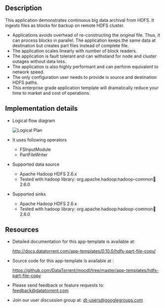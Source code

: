 ## Description

This application demonstrates continuous big data archival from HDFS.
It ingests files as blocks for backup on remote HDFS cluster.

- Applications avoids overhead of re-constructing the original file. Thus, it can process blocks in parallel.
The application keeps the same data at destination but creates part files instead of complete file.
- The application scales linearly with number of block readers.
- The application is fault tolerant and can withstand for node and cluster outages without data loss.
- The application is also highly performant and can perform equivalent to network speed.
- The only configuration user needs to provide is source and destination HDFS paths.
- This enterprise grade application template will dramatically reduce your time to market and cost of operations.

## Implementation details

- Logical flow diagram

   ![Logical Plan](https://www.datatorrent.com/wp-content/uploads/2017/06/HDFS_Part_File_Copy_DAG.png)
- It uses following operators
  - FSInputModule
  - PartFileWriter
- Supported data source
  - Apache Hadoop HDFS 2.6.x
  - Tested with hadoop library: org.apache.hadoop:hadoop-common:jar:2.6.0
- Supported sinks
  - Apache Hadoop HDFS 2.6.x
  - Tested with hadoop library: org.apache.hadoop:hadoop-common:jar:2.6.0

## Resources

- Detailed documentation for this app-template is available at:

   <a
     href="http://docs.datatorrent.com/app-templates/0.10.0/hdfs-part-file-copy/"  class="docs" id="docs" ga-track="docs"
     target="_blank">http://docs.datatorrent.com/app-templates/0.10.0/hdfs-part-file-copy/</a>
- Source code for this app-template is available at :

    <a
     href="https://github.com/DataTorrent/moodI/tree/master/app-templates/hdfs-part-file-copy"  class="github" id="github" ga-track="github" target="_blank">https://github.com/DataTorrent/moodI/tree/master/app-templates/hdfs-part-file-copy</a>

- Please send feedback or feature requests to:
    <a href="mailto:feedback@datatorrent.com"  class="feedback" id="feedback" ga-track="feedback">feedback@datatorrent.com</a>

- Join our user discussion group at:
    <a href="mailto:dt-users@googlegroups.com"  class="maillist" id="maillist" ga-track="maillist">dt-users@googlegroups.com</a>
